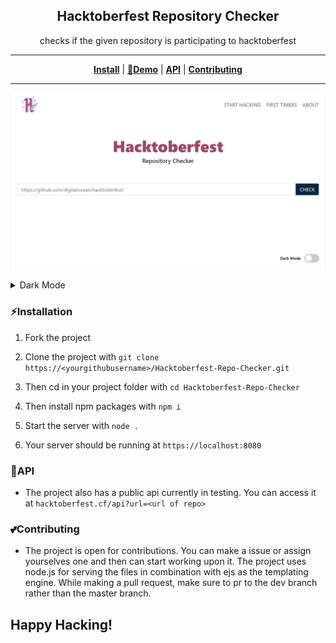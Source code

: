 <h2 align="center">Hacktoberfest Repository Checker</h2>
<p align="center">checks if the given repository is participating to hacktoberfest</p>

---

<p align="center">
<strong><a href="#Installation">Install</a></strong>
|
<strong><a href="https://hacktoberfest.cf/">🔗Demo</a></strong>
|
<strong><a href="#API">API</a></strong>
|
<strong><a href="#Contributing">Contributing</a></strong>
</p>

---

<p align="center"><img src="./img/lightmode.png"></img></p>

<details>
  <summary>Dark Mode</summary>
  <p align="center"><img src="./img/darkmode.png"></img></p>
</details>

### ⚡Installation

1. Fork the project
2. Clone the project with `git clone https://<yourgithubusername>/Hacktoberfest-Repo-Checker.git `

3. Then cd in your project folder with `cd Hacktoberfest-Repo-Checker `

4. Then install npm packages with `npm i`

5. Start the server with `node .`

6. Your server should be running at `https://localhost:8080`

### 🔌API

- The project also has a public api currently in testing. You can access it at `hacktoberfest.cf/api?url=<url of repo>`

### 💕Contributing

- The project is open for contributions. You can make a issue or assign yourselves one and then can start working upon it. The project uses node.js for serving the files in combination with ejs as the templating engine. While making a pull request, make sure to pr to the dev branch rather than the master branch.

## Happy Hacking!
